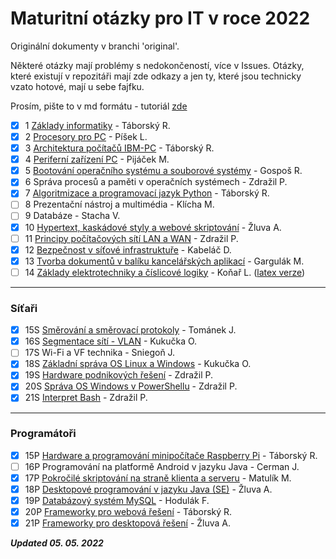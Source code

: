 # Maturitní otázky pro IT v roce 2022

Originální dokumenty v branchi 'original'.

Některé otázky mají problémy s nedokončeností, více v Issues. Otázky, které existují v repozitáři mají zde odkazy a jen 
ty, které jsou technicky vzato hotové, mají u sebe fajfku.

Prosím, pište to v md formátu - tutoriál [zde](https://www.youtube.com/watch?v=2JE66WFpaII)

- [x] 1 [Základy informatiky](Společné/1%20Základy%20Informatiky.md) - Táborský R.
- [x] 2 [Procesory pro PC](Společné/2%20Procesory%20pro%20PC.md) - Píšek L.
- [x] 3 [Architektura počítačů IBM-PC](Společné/3%20Architektura%20IBM%20PC.md) - Táborský R.
- [x] 4 [Periferní zařízení PC](Společné/4%20Standartní%20periferní%20zařízeními.md) - Pijáček M.
- [x] 5 [Bootování operačního systému a souborové systémy](Společné/5%20Bootování%20operačního%20systému%20a%20souborové%20systémy.md) - Gospoš R.
- [x] 6 Správa procesů a paměti v operačních systémech - Zdražil P.
- [x] 7 [Algoritmizace a programovací jazyk Python](Společné/7%20Algoritmizace.md) - Táborský R.
- [ ] 8 Prezentační nástroj a multimédia - Klícha M.
- [ ] 9 Databáze - Stacha V.
- [x] 10 [Hypertext, kaskádové styly a webové skriptování](Společné/10%20Hypertext,%20kaskádové%20styly%20a%20webové%20skriptování.md) - Žluva A.
- [ ] 11 [Principy počítačových sítí LAN a WAN](Společné/11%20Principy%20počítačových%20sítí%20LAN%20a%20WAN.md) - Zdražil P.
- [x] 12 [Bezpečnost v síťové infrastruktuře](Společné/12%20Bezpečnost%20v%20síťové%20infrastruktuře.md) - Kabeláč D.
- [x] 13 [Tvorba dokumentů v balíku kancelářských aplikací](Společné/13%20Tvorba%20dokumentů%20v%20balíku%20kancelářských%20aplikací.md) - Gargulák M.
- [ ] 14 [Základy elektrotechniky a číslicové logiky](Společné/14%20Základy%20elektrotechniky%20a%20číslicové%20logiky.md) - Koňař L. ([latex verze](Společné/14%20Základy%20elektrotechniky%20a%20číslicové%20logiky%20-%20latex.md))
---
### Síťaři
- [x] 15S [Směrování a směrovací protokoly](Síťaři/15S%20Směrování%20a%20směrovací%20protokoly.md) - Tománek J.
- [x] 16S [Segmentace sítí - VLAN](Síťaři/16S%20Segmentace%20sítí%20-%20VLAN.md) - Kukučka O.
- [ ] 17S Wi-Fi a VF technika - Sniegoň J.
- [x] 18S [Základní správa OS Linux a Windows](Síťaři/18S%20Základní%20správa%20OS%20Windows%20and%20linux.md) - Kukučka O.
- [x] 19S [Hardware podnikových řešení](Síťaři/19S%20Hardware%20podnikových%20řešení.md) - Zdražil P.
- [x] 20S [Správa OS Windows v PowerShellu](Síťaři/20S%20Správa%20OS%20Windows%20v%20PowerShellu.md) - Zdražil P.
- [x] 21S [Interpret Bash](Síťaři/21S%20Interpret%20Bash.md) - Zdražil P.
---
### Programátoři
- [x] 15P [Hardware a programování minipočítače Raspberry Pi](Programátoři/15P%20Hardware%20a%20programování%20minipočítače%20Raspberry%20Pi.md) - Táborský R.
- [ ] 16P Programování na platformě Android v jazyku Java - Cerman J.
- [x] 17P [Pokročilé skriptování na straně klienta a serveru](Programátoři/17P%20Pokročilé%20skriptování%20na%20straně%20klienta%20a%20serveru.md) - Matulík M.
- [x] 18P [Desktopové programování v jazyku Java (SE)](Programátoři/18P%20Desktopové%20programování%20v%20jazyku%20Java%20(SE).md) - Žluva A.
- [x] 19P [Databázový systém MySQL](Programátoři/19P%20Databázový%20systém%20MySQL.md) - Hodulák F.
- [x] 20P [Frameworky pro webová řešení](Programátoři/20P%20Frameworky%20pro%20webová%20řešení.md) - Táborský R.
- [x] 21P [Frameworky pro desktopová řešení](Programátoři/21P%20Frameworky%20pro%20desktopová%20řešení.md) - Žluva A.

***Updated 05. 05. 2022***
